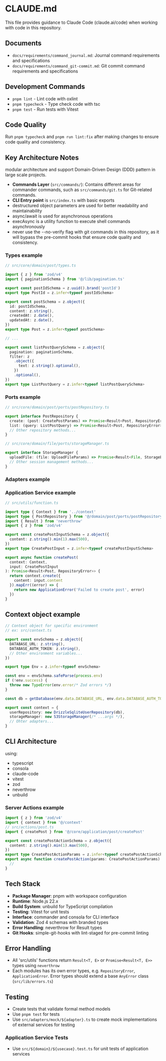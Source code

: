 # CLAUDE.md

This file provides guidance to Claude Code (claude.ai/code) when working with code in this repository.

## Documents

- `docs/requirements/command_journal.md`: Journal command requirements and specifications
- `docs/requirements/command_git-commit.md`: Git commit command requirements and specifications


## Development Commands

- `pnpm lint` - Lint code with oxlint
- `pnpm typecheck` - Type check code with tsc
- `pnpm test` - Run tests with Vitest

## Code Quality

Run `pnpm typecheck` and `pnpm run lint:fix`  after making changes to ensure code quality and consistency.

## Key Architecture Notes

modular architecture and support Domain-Driven Design (DDD) pattern in large scale projects.

- **Commands Layer** (`src/commands/`): Contains different areas for commander commands, such as `src/commands/git.ts` for Git-related commands.
- **CLI Entry point** is `src/index.ts` with basic exports
- destructured object parameters are used for better readability and maintainability
- async/await is used for asynchronous operations
- execAsync is a utility function to execute shell commands asynchronously
- never use the --no-verify flag with git commands in this repository, as it will bypass the pre-commit hooks that ensure code quality and consistency.

### Types example

```typescript
// src/core/domain/post/types.ts

import { z } from 'zod/v4'
import { paginationSchema } from '@/lib/pagination.ts'

export const postIdSchema = z.uuid().brand('postId')
export type PostId = z.infer<typeof postIdSchema>

export const postSchema = z.object({
  id: postIdSchema,
  content: z.string(),
  createdAt: z.date(),
  updatedAt: z.date(),
})
export type Post = z.infer<typeof postSchema>

// ...

export const listPostQuerySchema = z.object({
  pagination: paginationSchema,
  filter: z
    .object({
      text: z.string().optional(),
    })
    .optional(),
})
export type ListPostQuery = z.infer<typeof listPostQuerySchema>
```

### Ports example

```typescript
// src/core/domain/post/ports/postRepository.ts

export interface PostRepository {
  create: (post: CreatePostParams) => Promise<Result<Post, RepositoryError>>
  list: (query: ListPostQuery) => Promise<Result<Post, RepositoryError>>
  // Other repository methods...
}
```

```typescript
// src/core/domain/file/ports/storageManager.ts

export interface StorageManager {
  uploadFile: (file: UploadFileParams) => Promise<Result<File, StorageError>>
  // Other session management methods...
}
```

### Adapters example

### Application Service example

```typescript
// src/utils/function.ts

import type { Context } from '../context'
import type { PostRepository } from '@/domain/post/ports/postRepository'
import { Result } from 'neverthrow'
import { z } from 'zod/v4'

export const createPostInputSchema = z.object({
  content: z.string().min(1).max(500),
})
export type CreatePostInput = z.infer<typeof createPostInputSchema>

export async function createPost(
  context: Context,
  input: CreatePostInput
): Promise<Result<Post, RepositoryError>> {
  return context.create({
    content: input.content
  }).mapErr((error) => {
    return new ApplicationError('Failed to create post', error)
  })
}
```

## Context object example

```typescript
// Context object for specific environment
// ex: src/context.ts

export const envSchema = z.object({
  DATABASE_URL: z.string(),
  DATABASE_AUTH_TOKEN: z.string(),
  // Other environment variables...
})

export type Env = z.infer<typeof envSchema>

const env = envSchema.safeParse(process.env)
if (!env.success) {
  throw new TypeError(env.error/* Zod errors */)
}

const db = getDatabase(env.data.DATABASE_URL, env.data.DATABASE_AUTH_TOKEN)

export const context = {
  userRepository: new DrizzleSqliteUserRepository(db),
  storageManager: new S3StorageManager(/* ...args */),
  // Ohter adapters...
}
```

## CLI Architecture

using:

- typescript
- consola
- claude-code
- vitest
- zod
- neverthrow
- unbuild

### Server Actions example

```typescript
import { z } from 'zod/v4'
import { context } from '@/context'
// src/actions/post.ts
import { createPost } from '@/core/application/post/createPost'

export const createPostActionSchema = z.object({
  content: z.string().min(1).max(500),
})
export type CreatePostActionParams = z.infer<typeof createPostActionSchema>
export async function createPostAction(params: CreatePostActionParams) {
  //
}
```

## Tech Stack

- **Package Manager**: pnpm with workspace configuration
- **Runtime**: Node.js 22.x
- **Build System**: unbuild for TypeScript compilation
- **Testing**: Vitest for unit tests
- **Interface**: commander and consola for CLI interface
- **Validation**: Zod 4 schemas with branded types
- **Error Handling**: neverthrow for Result types
- **Git Hooks**: simple-git-hooks with lint-staged for pre-commit linting

## Error Handling

- All 'src/utils' functions return `Result<T, E>` or `Promise<Result<T, E>>` types using `neverthrow`
- Each modules has its own error types, e.g. `RepositoryError`, `ApplicationError`. Error types should extend a base `AnyError` class (`src/lib/errors.ts`)

## Testing

- Create tests that validate formal method models
- Use `pnpm test` for tests
- Use `src/adapters/mock/${adapter}.ts` to create mock implementations of external services for testing

### Application Service Tests

- Use `src/${domain}/${usecase}.test.ts` for unit tests of application services
